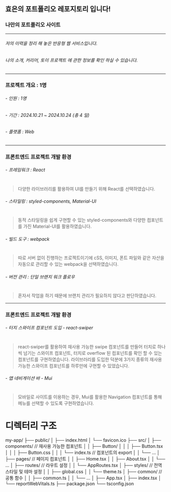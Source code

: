 ## 효은의 포트폴리오 레포지토리 입니다!

###

###

###

### 나만의 포트폴리오 사이트

---

###### 저의 이력을 정리 해 놓은 반응형 웹 서비스입니다.

###### 나의 소개, 커리어, 토이 프로젝트 에 관한 정보를 확인 하실 수 있습니다.

###

---

### 프로젝트 개요 : 1명

###### - 인원 : 1명

###### - 기간 : 2024.10.21 ~ 2024.10.24 (총 4 일)

###### - 플랫폼 : Web

###

---

### 프론트엔드 프로젝트 개발 환경

###### - 프레임워크 : React

#

> 다양한 라이브러리를 활용하여 UI를 만들기 위해 React를 선택하였습니다.

###### - 스타일링 : styled-components, Material-UI

#

> 동적 스타일링을 쉽게 구현할 수 있는 styled-components와 다양한 컴포넌트를 가진 Material-UI를 활용하였습니다.

###### - 빌드 도구 : webpack

#

> 따로 서버 없이 진행하는 프로젝트이기에 cSS, 이미지, 폰트 파일와 같은 자산을 자동으로 관리할 수 있는 webpack을 선택하였습니다.

###### - 버전 관리 : 단일 브랜치 워크 플로우

#

> 혼자서 작업을 하기 때문에 브랜치 관리가 필요하지 않다고 판단하였습니다.

---

### 프론트엔드 프로젝트 개발 환경

###### - 터치 스와이프 컴포넌트 도입 - react-swiper

#

> react-swiper를 활용하여 재사용 가능한 swipe 컴포넌트를 만들어 터치로 하나씩 넘기는 스와이프 컴포넌트, 터치로 overflow 된 컴포넌트를 확인 할 수 있는 컴포넌트를 구현하였습니다. 라이브러리를 도입한 덕분에 3가지 종류의 재사용 가능한 스와이프 컴포넌트를 하루만에 구현할 수 있었습니다.

###### - 앱 네비게이션 바 - Mui​

#

> 모바일로 사이트를 이용하는 경우, Mui를 활용한 Navigation 컴포넌트를 통해 메뉴를 선택할 수 있도록 구현하였습니다.

###

# 디렉터리 구조

my-app/
├── public/
│ ├── index.html
│ └── favicon.ico
├── src/
│ ├── components/ // 재사용 가능한 컴포넌트
│ │ ├── Button/
│ │ │ ├── Button.tsx
│ │ │ ├── Button.css
│ │ │ └── index.ts // 컴포넌트의 export
│ │ └── ...
│ ├── pages/ // 페이지 컴포넌트
│ │ ├── Home.tsx
│ │ ├── About.tsx
│ │ └── ...
│ ├── routes/ // 라우트 설정
│ │ └── AppRoutes.tsx
│ ├── styles/ // 전역 스타일 및 테마 설정
│ │ ├── global.css
│ │ └── theme.ts
│ ├── common/ // 공통 함수
│ │ ├── common.ts
│ │ └── ...
│ ├── App.tsx
│ ├── index.tsx
│ └── reportWebVitals.ts
├── package.json
└── tsconfig.json
